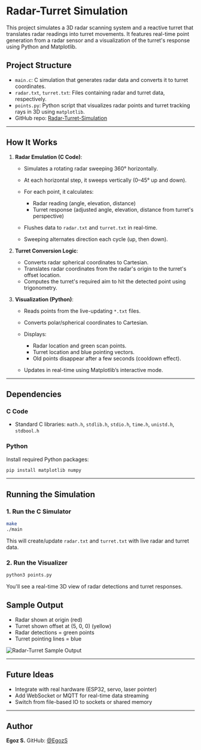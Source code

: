 # Radar-Turret Simulation

This project simulates a 3D radar scanning system and a reactive turret that translates radar readings into turret movements. It features real-time point generation from a radar sensor and a visualization of the turret's response using Python and Matplotlib.

## Project Structure

* `main.c`: C simulation that generates radar data and converts it to turret coordinates.
* `radar.txt`, `turret.txt`: Files containing radar and turret data, respectively.
* `points.py`: Python script that visualizes radar points and turret tracking rays in 3D using `matplotlib`.
* GitHub repo: [Radar-Turret-Simulation](https://github.com/EgozS/Radar-Turret-Simulation.git)

---

## How It Works

1. **Radar Emulation (C Code)**:

   * Simulates a rotating radar sweeping 360° horizontally.
   * At each horizontal step, it sweeps vertically (0–45° up and down).
   * For each point, it calculates:

     * Radar reading (angle, elevation, distance)
     * Turret response (adjusted angle, elevation, distance from turret's perspective)
   * Flushes data to `radar.txt` and `turret.txt` in real-time.
   * Sweeping alternates direction each cycle (up, then down).

2. **Turret Conversion Logic**:

   * Converts radar spherical coordinates to Cartesian.
   * Translates radar coordinates from the radar's origin to the turret's offset location.
   * Computes the turret's required aim to hit the detected point using trigonometry.

3. **Visualization (Python)**:

   * Reads points from the live-updating `*.txt` files.
   * Converts polar/spherical coordinates to Cartesian.
   * Displays:

     * Radar location and green scan points.
     * Turret location and blue pointing vectors.
     * Old points disappear after a few seconds (cooldown effect).
   * Updates in real-time using Matplotlib’s interactive mode.

---

## Dependencies

### C Code

* Standard C libraries: `math.h`, `stdlib.h`, `stdio.h`, `time.h`, `unistd.h`, `stdbool.h`

### Python

Install required Python packages:

```bash
pip install matplotlib numpy
```

---

## Running the Simulation

### 1. Run the C Simulator

```bash
make
./main
```

This will create/update `radar.txt` and `turret.txt` with live radar and turret data.

### 2. Run the Visualizer

```bash
python3 points.py
```

You'll see a real-time 3D view of radar detections and turret responses.


## Sample Output

* Radar shown at origin (red)
* Turret shown offset at (5, 0, 0) (yellow)
* Radar detections = green points
* Turret pointing lines = blue

![Radar-Turret Sample Output](screenshot.png)

---

## Future Ideas

* Integrate with real hardware (ESP32, servo, laser pointer)
* Add WebSocket or MQTT for real-time data streaming
* Switch from file-based IO to sockets or shared memory

---

## Author

**Egoz S.**
GitHub: [@EgozS](https://github.com/EgozS)
